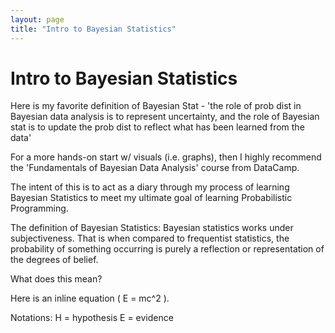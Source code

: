 ```yaml
---
layout: page
title: "Intro to Bayesian Statistics"
---
```


# Intro to Bayesian Statistics

Here is my favorite definition of Bayesian Stat - 
'the role of prob dist in Bayesian data analysis is to represent uncertainty, and the role of Bayesian 
stat is to update the prob dist to reflect what has been learned from the data'

For a more hands-on start w/ visuals (i.e. graphs), then I highly recommend the 'Fundamentals of Bayesian Data Analysis'
course from DataCamp.

The intent of this is to act as a diary through my process of learning Bayesian Statistics to meet my ultimate goal
of learning Probabilistic Programming.

The definition of Bayesian Statistics:
Bayesian statistics works under subjectiveness. That is when compared to frequentist statistics, the probability
of something occurring is purely a reflection or representation of the degrees of belief.

What does this mean?

Here is an inline equation \( E = mc^2 \).

Notations:
H = hypothesis
E = evidence
